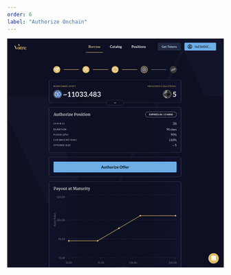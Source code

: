 ```yaml
---
order: 6
label: "Authorize Onchain"
---
```


![Votre authorize offer onchain](/static/images/authorize-offer.png)
